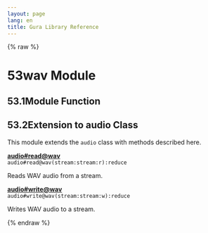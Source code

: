 ```yaml
---
layout: page
lang: en
title: Gura Library Reference
---
```


{% raw %}
<h1><span class="caption-index-1">53</span><a name="anchor-53"></a>wav Module</h1>
<h2><span class="caption-index-2">53.1</span><a name="anchor-53-1"></a>Module Function</h2>
<h2><span class="caption-index-2">53.2</span><a name="anchor-53-2"></a>Extension to audio Class</h2>
<p>
This module extends the <code>audio</code> class with methods described here.
</p>
<p>
<div><strong style="text-decoration:underline">audio#read@wav</strong></div>
<div style="margin-bottom:1em"><code>audio#read@wav(stream:stream:r):reduce</code></div>
Reads WAV audio from a stream.
</p>
<p>
<div><strong style="text-decoration:underline">audio#write@wav</strong></div>
<div style="margin-bottom:1em"><code>audio#write@wav(stream:stream:w):reduce</code></div>
Writes WAV audio to a stream.
</p>
<p />

{% endraw %}
